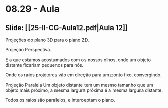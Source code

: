 # 08.29 - Aula

## Slide: [[25-II-CG-Aula12.pdf|Aula 12]]

Projeções do plano 3D para o plano 2D.

Projeção Perspectiva.

É a que estamos acostumados com os nossos olhos, onde um objeto distante ficariam pequenos para nós.

Onde os raios projetores vão em direção para um ponto fixo, convergindo.

Projeção Paralela
Um objeto distante tem um mesmo tamanho que um objeto mais próximo, a mesma largura próxima é a mesma largura distante.

Todos os raios são paralelos, e interceptam o plano.
